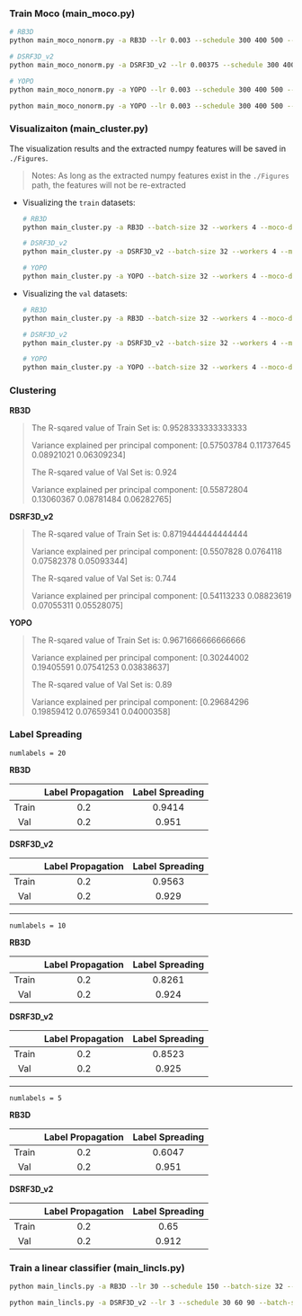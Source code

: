 ### Train Moco (main_moco.py)

```sh
# RB3D
python main_moco_nonorm.py -a RB3D --lr 0.003 --schedule 300 400 500 --batch-size 32 --moco-k 128 --moco-dim 128 --workers 2 --epochs 600 --dist-url "tcp://localhost:10001" --multiprocessing-distributed --world-size 1 --rank 0 --gpu 3 --aug-plus ./Datasets/ 2>&1 | tee ./logs/Nonorm-RB3D_epochs600_bs32_lr0.003_moco-k128_moco-dim128.log

# DSRF3D_v2
python main_moco_nonorm.py -a DSRF3D_v2 --lr 0.00375 --schedule 300 400 500 --batch-size 32 --moco-k 128 --moco-dim 128 --workers 2 --epochs 600 --dist-url "tcp://localhost:10001" --multiprocessing-distributed --world-size 1 --rank 0 --gpu 3 --aug-plus ./Datasets/ 2>&1 | tee ./logs/Nonorm-DSRF3D_v2_epochs600_bs32_lr0.00375_moco-k128_moco-dim128.log

# YOPO
python main_moco_nonorm.py -a YOPO --lr 0.003 --schedule 300 400 500 --batch-size 32 --moco-k 128 --moco-dim 128 --workers 2 --epochs 600 --dist-url "tcp://localhost:10001" --multiprocessing-distributed --world-size 1 --rank 0 --gpu 3 --aug-plus ./Datasets/ 2>&1 | tee ./logs/Nonorm-YOPO_epochs600_bs32_lr0.003_moco-k128_moco-dim128.log

python main_moco_nonorm.py -a YOPO --lr 0.003 --schedule 300 400 500 --batch-size 32 --moco-k 128 --moco-dim 128 --workers 2 --epochs 600 --dist-url "tcp://localhost:10001" --multiprocessing-distributed --world-size 1 --rank 0 --gpu 3 --aug-plus --real ./Datasets/ 2>&1 | tee ./logs/Nonorm-YOPO_epochs600_bs32_lr0.003_moco-k128_moco-dim128-real.log
```

### Visualizaiton (main_cluster.py)

The visualization results and the extracted numpy features will be saved in `./Figures`.

> Notes: As long as the extracted numpy features exist in the `./Figures` path, the features will not be re-extracted

- Visualizing the `train` datasets:

    ```sh
    # RB3D
    python main_cluster.py -a RB3D --batch-size 32 --workers 4 --moco-dim 128 --pretrained ./main_moco_checkpoint/Nonorm-RB3D_epochs600_bs32_lr0.003_moco-k128_moco-dim128_checkpoint_0559.pth.tar --dist-url "tcp://localhost:10002" --multiprocessing-distributed --world-size 1 --rank 0 --gpu 0 ./Datasets/
    
    # DSRF3D_v2
    python main_cluster.py -a DSRF3D_v2 --batch-size 32 --workers 4 --moco-dim 128 --pretrained ./main_moco_checkpoint/Nonorm-DSRF3D_v2_epochs600_bs32_lr0.00375_moco-k128_moco-dim128_checkpoint_0599.pth.tar --dist-url "tcp://localhost:10002" --multiprocessing-distributed --world-size 1 --rank 0 --gpu 0 ./Datasets/
    
    # YOPO
    python main_cluster.py -a YOPO --batch-size 32 --workers 4 --moco-dim 128 --pretrained ./main_moco_checkpoint/Nonorm-YOPO_epochs600_bs32_lr0.003_moco-k128_moco-dim128_checkpoint_0599.pth.tar --dist-url "tcp://localhost:10002" --multiprocessing-distributed --world-size 1 --rank 0 --gpu 0 ./Datasets/
    ```

- Visualizing the `val` datasets:

    ```sh
    # RB3D
    python main_cluster.py -a RB3D --batch-size 32 --workers 4 --moco-dim 128 --pretrained ./main_moco_checkpoint/Nonorm-RB3D_epochs600_bs32_lr0.003_moco-k128_moco-dim128_checkpoint_0559.pth.tar --dist-url "tcp://localhost:10002" --multiprocessing-distributed --world-size 1 --rank 0 --gpu 0 --evaluate ./Datasets/
    
    # DSRF3D_v2
    python main_cluster.py -a DSRF3D_v2 --batch-size 32 --workers 4 --moco-dim 128 --pretrained ./main_moco_checkpoint/Nonorm-DSRF3D_v2_epochs600_bs32_lr0.00375_moco-k128_moco-dim128_checkpoint_0599.pth.tar --dist-url "tcp://localhost:10002" --multiprocessing-distributed --world-size 1 --rank 0 --gpu 0 --evaluate ./Datasets/
    
    # YOPO
    python main_cluster.py -a YOPO --batch-size 32 --workers 4 --moco-dim 128 --pretrained ./main_moco_checkpoint/Nonorm-YOPO_epochs600_bs32_lr0.003_moco-k128_moco-dim128_checkpoint_0599.pth.tar --dist-url "tcp://localhost:10002" --multiprocessing-distributed --world-size 1 --rank 0 --gpu 0 --evaluate ./Datasets/
    ```

### Clustering

**RB3D**

> The R-sqared value of Train Set is:  0.9528333333333333
>
> Variance explained per principal component: [0.57503784 0.11737645 0.08921021 0.06309234]
>
> The R-sqared value of Val Set is:  0.924
>
> Variance explained per principal component: [0.55872804 0.13060367 0.08781484 0.06282765]

**DSRF3D_v2**

> The R-sqared value of Train Set is:  0.8719444444444444
>
> Variance explained per principal component: [0.5507828  0.0764118  0.07582378 0.05093344]
>
> The R-sqared value of Val Set is:  0.744
>
> Variance explained per principal component: [0.54113233 0.08823619 0.07055311 0.05528075]

**YOPO**

> The R-sqared value of Train Set is:  0.9671666666666666
>
> Variance explained per principal component: [0.30244002 0.19405591 0.07541253 0.03838637]
>
> The R-sqared value of Val Set is:  0.89
>
> Variance explained per principal component: [0.29684296 0.19859412 0.07659341 0.04000358]

### Label Spreading

```
numlabels = 20
```

**RB3D**

|       | Label Propagation | Label Spreading |
| :---: | :---------------: | :-------------: |
| Train |        0.2        |     0.9414      |
|  Val  |        0.2        |      0.951      |

**DSRF3D_v2**

|       | Label Propagation | Label Spreading |
| :---: | :---------------: | :-------------: |
| Train |        0.2        |     0.9563      |
|  Val  |        0.2        |      0.929      |

---

```
numlabels = 10
```

**RB3D**

|       | Label Propagation | Label Spreading |
| :---: | :---------------: | :-------------: |
| Train |        0.2        |     0.8261      |
|  Val  |        0.2        |      0.924      |

**DSRF3D_v2**

|       | Label Propagation | Label Spreading |
| :---: | :---------------: | :-------------: |
| Train |        0.2        |     0.8523      |
|  Val  |        0.2        |      0.925      |

---

```
numlabels = 5
```

**RB3D**

|       | Label Propagation | Label Spreading |
| :---: | :---------------: | :-------------: |
| Train |        0.2        |     0.6047      |
|  Val  |        0.2        |      0.951      |

**DSRF3D_v2**

|       | Label Propagation | Label Spreading |
| :---: | :---------------: | :-------------: |
| Train |        0.2        |      0.65       |
|  Val  |        0.2        |      0.912      |

### Train a linear classifier (main_lincls.py)

```sh
python main_lincls.py -a RB3D --lr 30 --schedule 150 --batch-size 32 --workers 8 --epochs 200 --pretrained ./main_moco_checkpoint/arch-RB3D_epochs600_bs32_lr0.003_moco-k128_moco-dim128.pth.tar --dist-url "tcp://localhost:10001" --multiprocessing-distributed --world-size 1 --rank 0 --gpu 0 ./Datasets/ 2>&1 | tee ./logs/arch-RB3D_epochs600_bs32_lr0.003_moco-k128_moco-dim128_lincls_lr30.log

python main_lincls.py -a DSRF3D_v2 --lr 3 --schedule 30 60 90 --batch-size 32 --workers 8 --epochs 120 --pretrained ./main_moco_checkpoint/Nonorm-DSRF3D_v2_epochs600_bs32_lr0.003_moco-k128_moco-dim128.pth.tar --dist-url "tcp://localhost:10001" --multiprocessing-distributed --world-size 1 --rank 0 --gpu 0 ./Datasets/ 2>&1 | tee ./logs/Nonorm-DSRF3D_v2_epochs600_bs32_lr0.003_moco-k128_moco-dim128_lincls_lr3_epochs120.log
```

